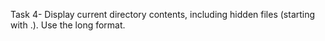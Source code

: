 Task 4- Display current directory contents, including hidden files (starting with .). Use the long format.
